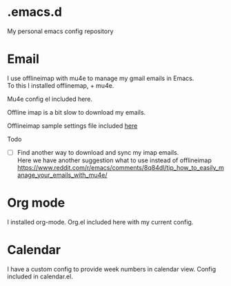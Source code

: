 # .emacs.d
My personal emacs config repository

# Email

I use offlineimap with mu4e to manage my gmail emails in Emacs.  
To this I installed offlinemap, + mu4e.

Mu4e config el included here.

Offline imap is a bit slow to download my emails.

Offlineimap sample settings file included [here](./.offlineimaprc-sample)

Todo
- [ ] Find another way to download and sync my imap emails.  
Here we have another suggestion what to use instead of offlineimap  
https://www.reddit.com/r/emacs/comments/8q84dl/tip_how_to_easily_manage_your_emails_with_mu4e/

# Org mode

I installed org-mode. Org.el included here with my current config.

# Calendar

I have a custom config to provide week numbers in calendar view. Config included in calendar.el.
